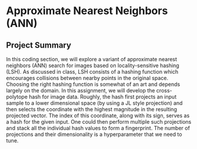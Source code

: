 # Approximate Nearest Neighbors (ANN) 

## Project Summary

In this coding section, we will explore a variant of approximate nearest neighbors (ANN) search for images based on locality-sensitive hashing (LSH). As discussed in class, LSH consists of a hashing function which
encourages collisions between nearby points in the original space. Choosing the right hashing function is somewhat of an art and depends largely on the domain. In this assignment, we will develop the cross-polytope
hash for image data. Roughly, the hash first projects an input sample to a lower dimensional space (by using a JL style projection) and then selects the coordinate with the highest magnitude in the resulting projected vector. The index of this coordinate, along with its sign, serves as a hash for the given input. One could then perform multiple such projections and stack all the individual hash values to form a fingerprint. The number of projections and their dimensionality is a hyperparameter that we need to tune.
